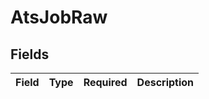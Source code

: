# AtsJobRaw


## Fields

| Field       | Type        | Required    | Description |
| ----------- | ----------- | ----------- | ----------- |